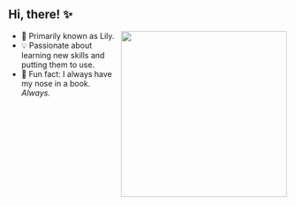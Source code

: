## Hi, there! ✨

<img align= "right" width ="300" height="300" src="https://cdna.artstation.com/p/assets/images/images/035/693/656/original/gwyneth-balucio-hello-world.gif?1615642877">

- 🌸 Primarily known as Lily.
- 💡 Passionate about learning new skills and putting them to use.
- 🩷 Fun fact: I always have my nose in a book. *Always.*

<!---
liviadfsilva/liviadfsilva is a ✨ special ✨ repository because its `README.md` (this file) appears on your GitHub profile.
You can click the Preview link to take a look at your changes.
--->
